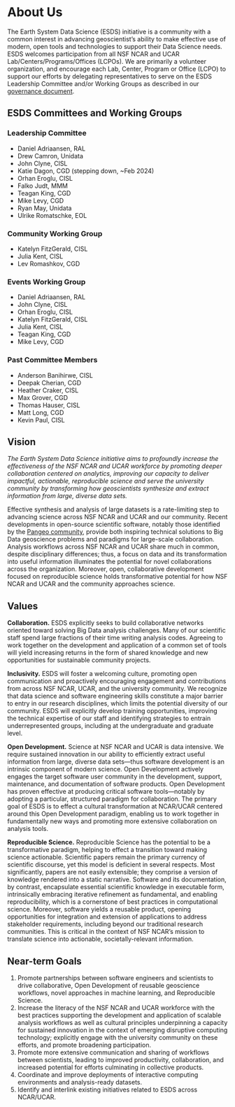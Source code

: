 # About Us

The Earth System Data Science (ESDS) initiative is a community
with a common interest in advancing geoscientist’s ability to make
effective use of modern, open tools and technologies to support
their Data Science needs. ESDS welcomes participation from all
NSF NCAR and UCAR Lab/Centers/Programs/Offices (LCPOs). We are primarily a volunteer organization, and
encourage each Lab, Center, Program or Office (LCPO) to support our efforts by delegating representatives
to serve on the ESDS Leadership Committee and/or Working Groups as
described in our [governance document](https://docs.google.com/document/d/1xjNzJqZjeRzUg5BMipQVUsy2xA1SRlEiyJLpPmUAs9E/edit?usp=sharing).


## ESDS Committees and Working Groups

### Leadership Committee
* Daniel Adriaansen, RAL
* Drew Camron, Unidata
* John Clyne, CISL
* Katie Dagon, CGD (stepping down, ~Feb 2024)
* Orhan Eroglu, CISL
* Falko Judt, MMM
* Teagan King, CGD
* Mike Levy, CGD
* Ryan May, Unidata
* Ulrike Romatschke, EOL

### Community Working Group
* Katelyn FitzGerald, CISL
* Julia Kent, CISL
* Lev Romashkov, CGD

### Events Working Group
* Daniel Adriaansen, RAL
* John Clyne, CISL
* Orhan Eroglu, CISL
* Katelyn FitzGerald, CISL
* Julia Kent, CISL
* Teagan King, CGD
* Mike Levy, CGD

### Past Committee Members
* Anderson Banihirwe, CISL
* Deepak Cherian, CGD
* Heather Craker, CISL
* Max Grover, CGD
* Thomas Hauser, CISL
* Matt Long, CGD
* Kevin Paul, CISL



## Vision

_The Earth System Data Science initiative aims to profoundly increase the effectiveness of the NSF NCAR and UCAR workforce by promoting deeper collaboration centered on analytics, improving our capacity to deliver impactful, actionable, reproducible science and serve the university community by transforming how geoscientists synthesize and extract information from large, diverse data sets._

Effective synthesis and analysis of large datasets is a rate-limiting step to advancing science across NSF NCAR and UCAR and our community. Recent developments in open-source scientific software, notably those identified by the [Pangeo community](https://pangeo.io/), provide both inspiring technical solutions to Big Data geoscience problems and paradigms for large-scale collaboration. Analysis workflows across NSF NCAR and UCAR share much in common, despite disciplinary differences; thus, a focus on data and its transformation into useful information illuminates the potential for novel collaborations across the organization. Moreover, open, collaborative development focused on reproducible science holds transformative potential for how NSF NCAR and UCAR and the community approaches science.

## Values

**Collaboration.** ESDS explicitly seeks to build collaborative networks oriented toward solving Big Data analysis challenges. Many of our scientific staff spend large fractions of their time writing analysis codes. Agreeing to work together on the development and application of a common set of tools will yield increasing returns in the form of shared knowledge and new opportunities for sustainable community projects.

**Inclusivity.** ESDS will foster a welcoming culture, promoting open communication and proactively encouraging engagement and contributions from across NSF NCAR, UCAR, and the university community. We recognize that data science and software engineering skills constitute a major barrier to entry in our research disciplines, which limits the potential diversity of our community. ESDS will explicitly develop training opportunities, improving the technical expertise of our staff and identifying strategies to entrain underrepresented groups, including at the undergraduate and graduate level.

**Open Development.** Science at NSF NCAR and UCAR is data intensive. We require sustained innovation in our ability to efficiently extract useful information from large, diverse data sets—thus software development is an intrinsic component of modern science. Open Development actively engages the target software user community in the development, support, maintenance, and documentation of software products. Open Development has proven effective at producing critical software tools—notably by adopting a particular, structured paradigm for collaboration. The primary goal of ESDS is to effect a cultural transformation at NCAR/UCAR centered around this Open Development paradigm, enabling us to work together in fundamentally new ways and promoting more extensive collaboration on analysis tools.

**Reproducible Science.** Reproducible Science has the potential to be a transformative paradigm, helping to effect a transition toward making science actionable. Scientific papers remain the primary currency of scientific discourse, yet this model is deficient in several respects. Most significantly, papers are not easily extensible; they comprise a version of knowledge rendered into a static narrative. Software and its documentation, by contrast, encapsulate essential scientific knowledge in executable form, intrinsically embracing iterative refinement as fundamental, and enabling reproducibility, which is a cornerstone of best practices in computational science. Moreover, software yields a reusable product, opening opportunities for integration and extension of applications to address stakeholder requirements, including beyond our traditional research communities. This is critical in the context of NSF NCAR’s mission to translate science into actionable, societally-relevant information.

## Near-term Goals

1. Promote partnerships between software engineers and scientists to drive collaborative, Open Development of reusable geoscience workflows, novel approaches in machine learning, and Reproducible Science.
1. Increase the literacy of the NSF NCAR and UCAR workforce with the best practices supporting the development and application of scalable analysis workflows as well as cultural principles underpinning a capacity for sustained innovation in the context of emerging disruptive computing technology; explicitly engage with the university community on these efforts, and promote broadening participation.
1. Promote more extensive communication and sharing of workflows between scientists, leading to improved productivity, collaboration, and increased potential for efforts culminating in collective products.
1. Coordinate and improve deployments of interactive computing environments and analysis-ready datasets.
1. Identify and interlink existing initiatives related to ESDS across NCAR/UCAR.
